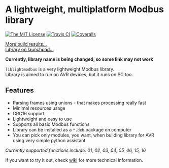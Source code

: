 # A lightweight, multiplatform Modbus library
[![The MIT License](https://img.shields.io/badge/license-MIT-orange.svg?style=flat-square)](http://opensource.org/licenses/MIT)
[![Travis CI](https://img.shields.io/travis/Jacajack/modlib.svg?style=flat-square)](https://travis-ci.org/Jacajack/modlib)
[![Coveralls](https://img.shields.io/coveralls/Jacajack/modlib.svg?style=flat-square)](https://coveralls.io/github/Jacajack/modlib)

[More build results...](https://github.com/Jacajack/liblightmodbus/wiki/Build-results-history)
<br>[Library on launchpad...](https://launchpad.net/liblightmodbus)

**Currently, library name is being changed, so some link may not work**

`liblightmodbus` is a very lightweight Modbus library.<br>
Library is aimed to run on AVR devices, but it runs on PC too.

## Features
- Parsing frames using unions - that makes processing really fast
- Minimal resources usage
- CRC16 support
- Lightweight and easy to use
- Supports all basic Modbus functions
- Library can be installed as a `*.deb` package on computer
- You can pick only modules, you want, when building library for AVR using very simple python assistant

*Currently supported functions include: 01, 02, 03, 04, 05, 06, 15, 16*

If you want to try it out, check [wiki](https://github.com/Jacajack/liblightmodbus/wiki) for more technical information.
